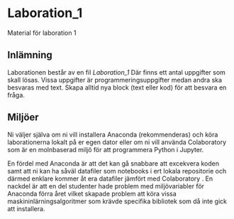 # Laboration_1
Material för laboration 1

## Inlämning

Laborationen består av en fil *Laboration_1* Där finns ett antal uppgifter som skall lösas. Vissa uppgifter är programmeringsuppgifter medan andra ska besvaras med text. Skapa alltid nya block (text eller kod) för att besvara en fråga.


## Miljöer

Ni väljer själva om ni vill installera Anaconda (rekommenderas) och köra laborationerna lokalt på er egen dator eller om ni vill använda Colaboratory som är en molnbaserad miljö för att programmera Python i Jupyter. 

En fördel med Anaconda är att det kan gå snabbare att excekvera koden samt att ni kan ha såväl datafiler som notebooks i ert lokala repositorie och därmed enklare kommer åt era datafiler jämfört med Colaboratory . En nackdel är att en del studenter hade problem med miljövariabler för Anaconda förra året vilket skapade problem att köra vissa maskininlärningsalgoritmer som krävde specifika bibliotek som då inte gick att installera.

